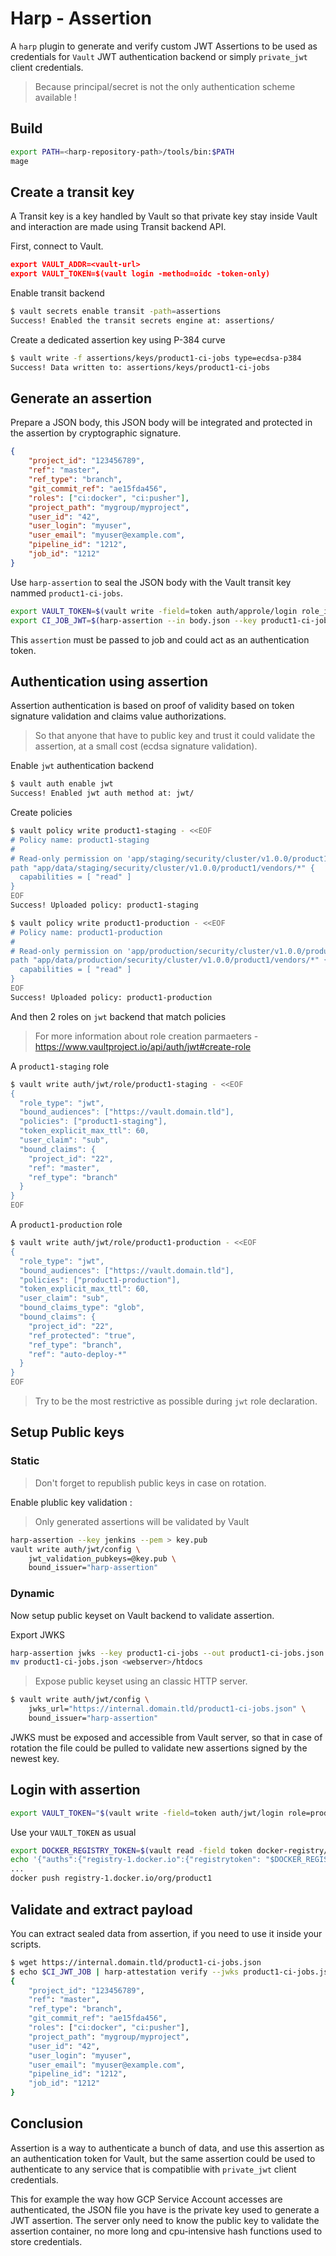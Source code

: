 # Harp - Assertion

A `harp` plugin to generate and verify custom JWT Assertions to be used
as credentials for `Vault` JWT authentication backend or simply `private_jwt` client
credentials.

> Because principal/secret is not the only authentication scheme available !

## Build

```sh
export PATH=<harp-repository-path>/tools/bin:$PATH
mage
```

## Create a transit key

A Transit key is a key handled by Vault so that private key stay inside Vault
and interaction are made using Transit backend API.

First, connect to Vault.

```json
export VAULT_ADDR=<vault-url>
export VAULT_TOKEN=$(vault login -method=oidc -token-only)
```

Enable transit backend

```sh
$ vault secrets enable transit -path=assertions
Success! Enabled the transit secrets engine at: assertions/
```

Create a dedicated assertion key using P-384 curve

```sh
$ vault write -f assertions/keys/product1-ci-jobs type=ecdsa-p384
Success! Data written to: assertions/keys/product1-ci-jobs
```

## Generate an assertion

Prepare a JSON body, this JSON body will be integrated and protected in the
assertion by cryptographic signature.

```json
{
    "project_id": "123456789",
    "ref": "master",
    "ref_type": "branch",
    "git_commit_ref": "ae15fda456",
    "roles": ["ci:docker", "ci:pusher"],
    "project_path": "mygroup/myproject",
    "user_id": "42",
    "user_login": "myuser",
    "user_email": "myuser@example.com",
    "pipeline_id": "1212",
    "job_id": "1212"
}
```

Use `harp-assertion` to seal the JSON body with the Vault transit key nammed `product1-ci-jobs`.

```sh
export VAULT_TOKEN=$(vault write -field=token auth/approle/login role_id=$JENKINS_ROLE_ID secret_id=$JENKINS_SECRET_ID)
export CI_JOB_JWT=$(harp-assertion --in body.json --key product1-ci-jobs --sub $JENKINS_JOB_ID --audience="https://vault.domain.tld")
```

This `assertion` must be passed to job and could act as an authentication token.

## Authentication using assertion

Assertion authentication is based on proof of validity based on token signature
validation and claims value authorizations.

> So that anyone that have to public key and trust it could validate the assertion,
> at a small cost (ecdsa signature validation).

Enable `jwt` authentication backend

```sh
$ vault auth enable jwt
Success! Enabled jwt auth method at: jwt/
```

Create policies

```sh
$ vault policy write product1-staging - <<EOF
# Policy name: product1-staging
#
# Read-only permission on 'app/staging/security/cluster/v1.0.0/product1/vendors/*' path
path "app/data/staging/security/cluster/v1.0.0/product1/vendors/*" {
  capabilities = [ "read" ]
}
EOF
Success! Uploaded policy: product1-staging

$ vault policy write product1-production - <<EOF
# Policy name: product1-production
#
# Read-only permission on 'app/production/security/cluster/v1.0.0/product1/vendors/*' path
path "app/data/production/security/cluster/v1.0.0/product1/vendors/*" {
  capabilities = [ "read" ]
}
EOF
Success! Uploaded policy: product1-production
```

And then 2 roles on `jwt` backend that match policies

> For more information about role creation parmaeters - <https://www.vaultproject.io/api/auth/jwt#create-role>

A `product1-staging` role

```sh
$ vault write auth/jwt/role/product1-staging - <<EOF
{
  "role_type": "jwt",
  "bound_audiences": ["https://vault.domain.tld"],
  "policies": ["product1-staging"],
  "token_explicit_max_ttl": 60,
  "user_claim": "sub",
  "bound_claims": {
    "project_id": "22",
    "ref": "master",
    "ref_type": "branch"
  }
}
EOF
```

A `product1-production` role

```sh
$ vault write auth/jwt/role/product1-production - <<EOF
{
  "role_type": "jwt",
  "bound_audiences": ["https://vault.domain.tld"],
  "policies": ["product1-production"],
  "token_explicit_max_ttl": 60,
  "user_claim": "sub",
  "bound_claims_type": "glob",
  "bound_claims": {
    "project_id": "22",
    "ref_protected": "true",
    "ref_type": "branch",
    "ref": "auto-deploy-*"
  }
}
EOF
```

> Try to be the most restrictive as possible during `jwt` role declaration.

## Setup Public keys

### Static

> Don't forget to republish public keys in case on rotation.

Enable plublic key validation :

> Only generated assertions will be validated by Vault

```sh
harp-assertion --key jenkins --pem > key.pub
vault write auth/jwt/config \
    jwt_validation_pubkeys=@key.pub \
    bound_issuer="harp-assertion"
```

### Dynamic

Now setup public keyset on Vault backend to validate assertion.

Export JWKS

```sh
harp-assertion jwks --key product1-ci-jobs --out product1-ci-jobs.json
mv product1-ci-jobs.json <webserver>/htdocs
```

> Expose public keyset using an classic HTTP server.

```sh
$ vault write auth/jwt/config \
    jwks_url="https://internal.domain.tld/product1-ci-jobs.json" \
    bound_issuer="harp-assertion"
```

JWKS must be exposed and accessible from Vault server, so that in case of rotation
the file could be pulled to validate new assertions signed by the newest key.

## Login with assertion

```sh
export VAULT_TOKEN="$(vault write -field=token auth/jwt/login role=product1-production jwt=$CI_JOB_JWT)"
```

Use your `VAULT_TOKEN` as usual

```sh
export DOCKER_REGISTRY_TOKEN=$(vault read -field token docker-registry/roles/product1)
echo '{"auths":{"registry-1.docker.io":{"registrytoken": "$DOCKER_REGISTRY_TOKEN"}}}' | jq -s ".[0] * .[1]" ~/.docker/config.json - > ~/.docker/config.json
...
docker push registry-1.docker.io/org/product1
```

## Validate and extract payload

You can extract sealed data from assertion, if you need to use it inside your scripts.

```sh
$ wget https://internal.domain.tld/product1-ci-jobs.json
$ echo $CI_JWT_JOB | harp-attestation verify --jwks product1-ci-jobs.json
{
    "project_id": "123456789",
    "ref": "master",
    "ref_type": "branch",
    "git_commit_ref": "ae15fda456",
    "roles": ["ci:docker", "ci:pusher"],
    "project_path": "mygroup/myproject",
    "user_id": "42",
    "user_login": "myuser",
    "user_email": "myuser@example.com",
    "pipeline_id": "1212",
    "job_id": "1212"
}
```

## Conclusion

Assertion is a way to authenticate a bunch of data, and use this assertion as
an authentication token for Vault, but the same assertion could be used to
authenticate to any service that is compatiblie with `private_jwt` client
credentials.

This for example the way how GCP Service Account accesses are authenticated,
the JSON file you have is the private key used to generate a JWT assertion.
The server only need to know the public key to validate the assertion container,
no more long and cpu-intensive hash functions used to store credentials.
